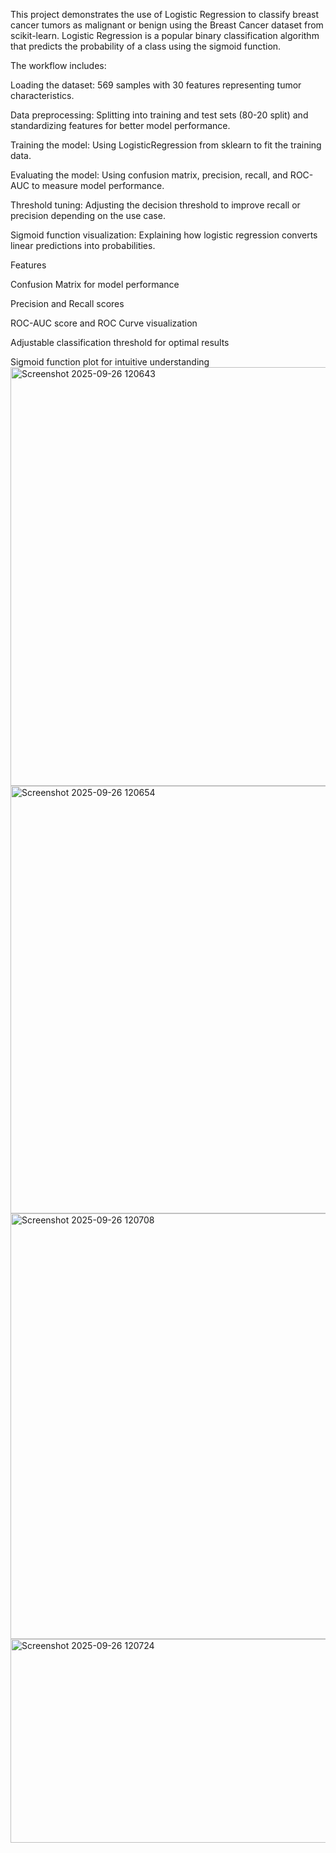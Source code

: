 This project demonstrates the use of Logistic Regression to classify breast cancer tumors as malignant or benign using the Breast Cancer dataset from scikit-learn. Logistic Regression is a popular binary classification algorithm that predicts the probability of a class using the sigmoid function.

The workflow includes:

Loading the dataset: 569 samples with 30 features representing tumor characteristics.

Data preprocessing: Splitting into training and test sets (80-20 split) and standardizing features for better model performance.

Training the model: Using LogisticRegression from sklearn to fit the training data.

Evaluating the model: Using confusion matrix, precision, recall, and ROC-AUC to measure model performance.

Threshold tuning: Adjusting the decision threshold to improve recall or precision depending on the use case.

Sigmoid function visualization: Explaining how logistic regression converts linear predictions into probabilities.

Features

Confusion Matrix for model performance

Precision and Recall scores

ROC-AUC score and ROC Curve visualization

Adjustable classification threshold for optimal results

Sigmoid function plot for intuitive understanding
<img width="793" height="670" alt="Screenshot 2025-09-26 120643" src="https://github.com/user-attachments/assets/0440f16c-9c94-428f-98a9-7de93f98bf29" />
<img width="808" height="684" alt="Screenshot 2025-09-26 120654" src="https://github.com/user-attachments/assets/218e6dd8-3bf2-4582-a9c1-4609966d8900" />
<img width="794" height="681" alt="Screenshot 2025-09-26 120708" src="https://github.com/user-attachments/assets/3f8d0840-09b4-4c73-86e7-8fb988fd8694" /> 
<img width="1428" height="326" alt="Screenshot 2025-09-26 120724" src="https://github.com/user-attachments/assets/77ff5cc1-b400-4187-8ed3-6bdc83928b49" />



